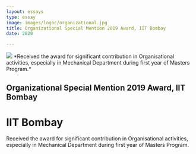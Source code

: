 ```yaml
---
layout: essays  
type: essay
image: images/logoc/organizational.jpg
title: Organizational Special Mention 2019 Award, IIT Bombay
date: 2020 

---
```


<img class="ui image" src="{{ site.baseurl }}/images/logoc/organizational.jpg ">
*Received the award for significant contribution in Organisational activities, especially in Mechanical Department during first year of Masters Program.*

## Organizational Special Mention 2019 Award, IIT Bombay
# IIT Bombay
Received the award for significant contribution in Organisational activities, especially in Mechanical Department during first year of Masters Program.
